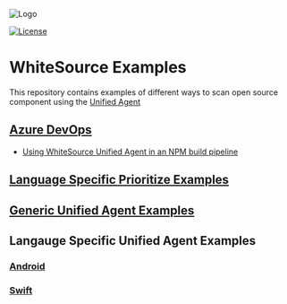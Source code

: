 ![Logo](https://whitesource-resources.s3.amazonaws.com/ws-sig-images/Whitesource_Logo_178x44.png)  

[![License](https://img.shields.io/badge/License-Apache%202.0-yellowgreen.svg)](https://opensource.org/licenses/Apache-2.0)
# WhiteSource Examples
This repository contains examples of different ways to scan open source component using the [Unified Agent](https://whitesource.atlassian.net/wiki/spaces/WD/pages/804814917/Unified+Agent+Overview)
## [Azure DevOps](AzureDevOps)
- [Using WhiteSource Unified Agent in an NPM build pipeline](https://github.com/whitesource-ft/ws-examples/tree/main/AzureDevOps/npm)

## [Language Specific Prioritize Examples](Prioritize/Prioritize-Examples.md)

## [Generic Unified Agent Examples](Generic)

## Langauge Specific Unified Agent Examples
### [Android](Android)
### [Swift](Swift)